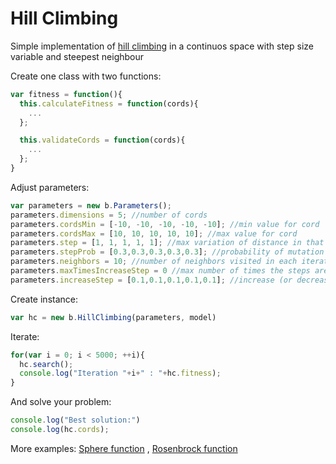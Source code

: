 # Hill Climbing
Simple implementation of [hill climbing](https://en.wikipedia.org/wiki/Hill_climbing) in a continuos space with step size variable and steepest neighbour

Create one class with two functions:

```js
var fitness = function(){
  this.calculateFitness = function(cords){
    ...
  };

  this.validateCords = function(cords){
    ...
  };
}
```

Adjust parameters:

```js
var parameters = new b.Parameters();
parameters.dimensions = 5; //number of cords
parameters.cordsMin = [-10, -10, -10, -10, -10]; //min value for cord
parameters.cordsMax = [10, 10, 10, 10, 10]; //max value for cord
parameters.step = [1, 1, 1, 1, 1]; //max variation of distance in that dimension when calculate new solution
parameters.stepProb = [0.3,0.3,0.3,0.3,0.3]; //probability of mutation
parameters.neighbors = 10; //number of neighbors visited in each iteration
parameters.maxTimesIncreaseStep = 0 //max number of times the steps are increased, avoid steps increase until infinity or almost 0
parameters.increaseStep = [0.1,0.1,0.1,0.1,0.1]; //increase (or decrease) step size when no found a better solution (step[i] = step[i]*increaseStep[i])
```

Create instance:

```js
var hc = new b.HillClimbing(parameters, model)
```

Iterate:
```js
for(var i = 0; i < 5000; ++i){
  hc.search();
  console.log("Iteration "+i+" : "+hc.fitness);
}
```

And solve your problem:
```js
console.log("Best solution:")
console.log(hc.cords);
```

More examples:
[Sphere function](https://github.com/cubiwan/mrWolf.js/blob/master/HillClimbing/testSphere.js) ,
[Rosenbrock function](https://github.com/cubiwan/mrWolf.js/blob/master/HillClimbing/testRosenbrock.js)
